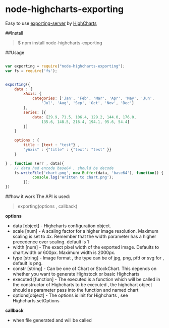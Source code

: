 # node-highcharts-exporting
Easy to use [exporting-server](https://github.com/highslide-software/highcharts.com/tree/master/exporting-server/phantomjs) by [HighCharts](http://www.highcharts.com/component/content/article/2-news/52-serverside-generated-charts)

##Install
> $ npm install node-highcharts-exporting

##Usage
``` javascript

var exporting = require("node-highcharts-exporting");
var fs = require('fs');


exporting({
    data : {
        xAxis: {
            categories: ['Jan', 'Feb', 'Mar', 'Apr', 'May', 'Jun',
                'Jul', 'Aug', 'Sep', 'Oct', 'Nov', 'Dec']
        },
        series: [{
            data: [29.9, 71.5, 106.4, 129.2, 144.0, 176.0,
                135.6, 148.5, 216.4, 194.1, 95.6, 54.4]
        }]
    }

    options : {
        title : {text : "test"} ,
        "yAxis" : {"title" : {"text": "test" }}
    }

} , function (err , data){
    // data had encode base64 , should be decode
    fs.writeFile('chart.png', new Buffer(data, 'base64'), function() {
            console.log('Written to chart.png');
        });
})
```

##how it work
The API is used:
> exporting(options , callback)

**options**
- data [object]         - Highcharts configuration object.
- scale [num]           - A scaling factor for a higher image resolution. Maximum scaling is set to 4x. Remember that the width parameter has a higher precedence over scaling. default is 1
- width [num]           - The exact pixel width of the exported image. Defaults to chart.width or 600px. Maximum width is 2000px.
- type [string]         - Image format , the type can be of jpg, png, pfd or svg for , default is png.
- constr [string]       - Can be one of Chart or StockChart. This depends on whether you want to generate Highstock or basic Highcharts
- executed [function]   - The executed is a function which will be called in the constructor of Highcharts to be executed , the highchart object should  as parameter pass into the function and named chart
- options[object]       - The options is init for Highcharts , see Highcharts.setOptions

**callback**
-  when file generated and will be called


